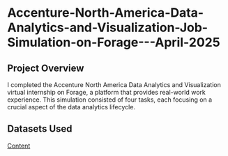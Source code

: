 # Accenture-North-America-Data-Analytics-and-Visualization-Job-Simulation-on-Forage---April-2025
## Project Overview
I completed the Accenture North America Data Analytics and Visualization virtual internship on Forage, a platform that provides real-world work experience. This simulation consisted of four tasks, each focusing on a crucial aspect of the data analytics lifecycle.
## Datasets Used
<a href="https://github.com/Poojitha2509/Accenture-North-America-Data-Analytics-and-Visualization-Job-Simulation-on-Forage---April-2025/blob/main/Content.csv"> Content </a>

